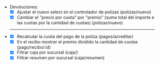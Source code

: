 - Devoluciones:
  - [x] Ajustar el nuevo select en el controlador de polizas (polizas/nuevo)
  - [x] Cambiar el "precio por cuota" por "premio" (suma total del importe e las cuotas por la cantidad de cuotas) (polizas/nuevo)
- ***
  - [x] Recalcular la cuota del pago de la poliza (pagos/acreditar)
  - [x] En el recibo mostrar el premio dividido la cantidad de cuotas (pago/recibo/:id)
  - [x] Filtrar caja por sucursal (caja/)
  - [x] Filtrar resumen por sucursal (caja/resumen)

